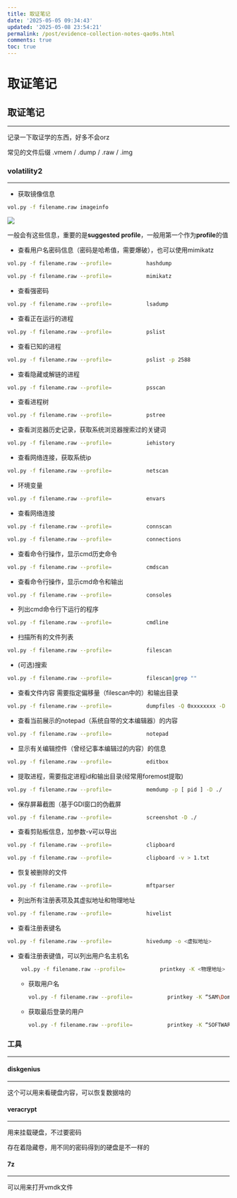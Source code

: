 ```yaml
---
title: 取证笔记
date: '2025-05-05 09:34:43'
updated: '2025-05-08 23:54:21'
permalink: /post/evidence-collection-notes-qao9s.html
comments: true
toc: true
---
```




# 取证笔记

## 取证笔记

---

记录一下取证学的东西，好多不会orz

常见的文件后缀  .vmem / .dump / .raw / .img

### volatility2

---

* 获取镜像信息

```bash
vol.py -f filename.raw imageinfo
```

![](https://pic.imgdb.cn/item/668ce370d9c307b7e9bc5b40.png)

一般会有这些信息，重要的是**suggested profile**，一般用第一个作为**profile**的值

* 查看用户名密码信息（密码是哈希值，需要爆破），也可以使用mimikatz

```bash
vol.py -f filename.raw --profile=           hashdump
```

```bash
vol.py -f filename.raw --profile=           mimikatz
```

* 查看强密码

```bash
vol.py -f filename.raw --profile=           lsadump
```

* 查看正在运行的进程

```bash
vol.py -f filename.raw --profile=           pslist
```

* 查看已知的进程

```bash
vol.py -f filename.raw --profile=           pslist -p 2588
```

* 查看隐藏或解链的进程

```bash
vol.py -f filename.raw --profile=           psscan
```

* 查看进程树

```bash
vol.py -f filename.raw --profile=           pstree
```

* 查看浏览器历史记录，获取系统浏览器搜索过的关键词

```bash
vol.py -f filename.raw --profile=           iehistory
```

* 查看网络连接，获取系统ip

```bash
vol.py -f filename.raw --profile=           netscan
```

* 环境变量

```bash
vol.py -f filename.raw --profile=           envars
```

* 查看网络连接

```bash
vol.py -f filename.raw --profile=           connscan
```

```bash
vol.py -f filename.raw --profile=           connections
```

* 查看命令行操作，显示cmd历史命令

```bash
vol.py -f filename.raw --profile=           cmdscan
```

* 查看命令行操作，显示cmd命令和输出

```bash
vol.py -f filename.raw --profile=           consoles
```

* 列出cmd命令行下运行的程序

```bash
vol.py -f filename.raw --profile=           cmdline
```

* 扫描所有的文件列表

```bash
vol.py -f filename.raw --profile=           filescan
```

* (可选)搜索

```bash
vol.py -f filename.raw --profile=           filescan|grep ""
```

* 查看文件内容    需要指定偏移量（filescan中的）和输出目录

```bash
vol.py -f filename.raw --profile=           dumpfiles -Q 0xxxxxxxx -D ./
```

* 查看当前展示的notepad（系统自带的文本编辑器）的内容

```bash
vol.py -f filename.raw --profile=           notepad
```

* 显示有关编辑控件（曾经记事本编辑过的内容）的信息

```bash
vol.py -f filename.raw --profile=           editbox
```

* 提取进程，需要指定进程id和输出目录(经常用foremost提取)

```bash
vol.py -f filename.raw --profile=           memdump -p [ pid ] -D ./
```

* 保存屏幕截图（基于GDI窗口的伪截屏

```bash
vol.py -f filename.raw --profile=           screenshot -D ./
```

* 查看剪贴板信息，加参数-v可以导出

```bash
vol.py -f filename.raw --profile=           clipboard
```

```bash
vol.py -f filename.raw --profile=           clipboard -v > 1.txt
```

* 恢复被删除的文件

```bash
vol.py -f filename.raw --profile=           mftparser
```

* 列出所有注册表项及其虚拟地址和物理地址

```bash
vol.py -f filename.raw --profile=           hivelist
```

* 查看注册表键名

```bash
vol.py -f filename.raw --profile=           hivedump -o <虚拟地址>
```

* 查看注册表键值，可以列出用户名主机名

  ```bash
   vol.py -f filename.raw --profile=           printkey -K <物理地址>
  ```

  * 获取用户名

    ```bash
    vol.py -f filename.raw --profile=           printkey -K “SAM\Domains\Account\Users\Names”
    ```
  * 获取最后登录的用户

    ```bash
    vol.py -f filename.raw --profile=           printkey -K “SOFTWARE\Microsoft\Windows NT\CurrentVersion\Winlogon”
    ```

### 工具

---

#### diskgenius

---

这个可以用来看硬盘内容，可以恢复数据啥的

#### veracrypt

---

用来挂载硬盘，不过要密码

存在着隐藏卷，用不同的密码得到的硬盘是不一样的

#### 7z

---

可以用来打开vmdk文件

